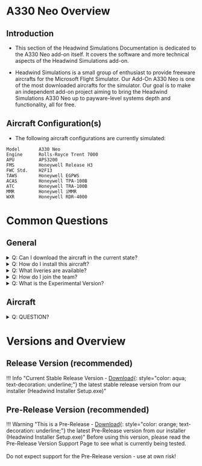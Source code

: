 # A330 Neo Overview

## Introduction

* This section of the Headwind Simulations Documentation is dedicated to the A330 Neo add-on itself. It covers the software and more technical aspects of the Headwind Simulations add-on.

* Headwind Simulations is a small group of enthusiast to provide freeware aircrafts for the Microsoft Flight Simulator. Our Add-On A330 Neo is one of the most downloaded aircrafts for the simulator. Our goal is to make an independent add-on project aiming to bring the Headwind Simulations A330 Neo up to payware-level systems depth and functionality, all for free.

## Aircraft Configuration(s)

* The following aircraft configurations are currently simulated:
```
Model       A330 Neo
Engine      Rolls-Royce Trent 7000
APU         APS3200
FMS         Honeywell Release H3
FWC Std.    H2F13
TAWS        Honeywell EGPWS
ACAS        Honeywell TPA-100B
ATC         Honeywell TRA-100B
MMR         Honeywell iMMR
WXR         Honeywell RDR-4000
```

# Common Questions
## General

<details>
<summary>Q: Can I download the aircraft in the current state?</summary>
Yes, see Downloads.
</details>

<details>
<summary>Q: How do I install this aircraft?</summary>
Visit our Installation Guide.
</details>

<details>
<summary>Q: What liveries are available?</summary>
headwindSimulations provides our own branded livery. We recommend downloading compatible liveries from Flightsim.to.
</details>

<details>
<summary>Q: How do I join the team?</summary>
Head over to the 'About Us' section and join our Discord to get started.
</details>

<details>
<summary>Q: What is the Experimental Version?</summary>
Experimental version include new features introduced by HeadwindSimulations. Due to this some bugs/issues may occur when using our aircraft. It's important to understand that we are a small team, and that it takes time in order for us to ammend all of the bugs/issues, in order for the build to be ready for its stable release.
</details>

## Aircraft
<details>
<summary>Q: QUESTION?</summary>
ANSWER
</details>

# Versions and Overview
## Release Version (recommended)
!!! Info "Current Stable Release Version - [Download](https://cdn.headwindsim.net/installer/release/Headwind_Installer_Setup.exe){: style="color: aqua; text-decoration: underline;"} the latest stable release version from our installer (Headwind Installer Setup.exe)"

## Pre-Release Version (recommended)
!!! Warning "This is a Pre-Release - [Download](https://cdn.headwindsim.net/installer/release/Headwind_Installer_Setup.exe){: style="color: orange; text-decoration: underline;"} the latest Pre-Release version from our installer (Headwind Installer Setup.exe)"
    Before using this version, please read the Pre-Release Version Support Page to see what is currently being tested. 
    <br><br>Do not expect support for the Pre-Release version - use at own risk!